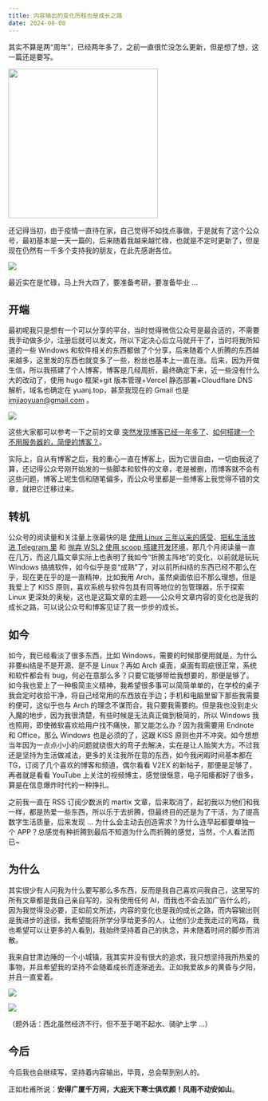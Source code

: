 ```yaml
---
title: 内容输出的变化历程也是成长之路
date: 2024-08-08
---
```


其实不算是两“周年”，已经两年多了，之前一直很忙没怎么更新，但是想了想，这一篇还是要写。

<!--more-->

<img src="/images/20240808210463.jpg"  width="300" />

还记得当初，由于疫情一直待在家，自己觉得不如找点事做，于是就有了这个公众号，最初基本是一天一篇的，后来随着我越来越忙碌，也就是不定时更新了，但是现在仍然有一千多个支持我的朋友，在此先感谢各位。

![](/images/20240808210490.jpg)

最近实在是忙碌，马上升大四了，要准备考研，要准备毕业 ...

## 开端

最初呢我只是想有一个可以分享的平台，当时觉得微信公众号是最合适的，不需要我手动做多少，注册后就可以发文，所以下定决心后立马就开干了，当时将我所知道的一些 Windows 和软件相关的东西都做了个分享，后来随着个人折腾的东西越来越多，这里发的东西也就变多了一些，粉丝也基本上一直在涨。后来，因为开做生信，所以我搭建了个人博客，博客是几经周折，最终确定下来，近一些没有什么大的改动了，使用 hugo 框架+git 版本管理+Vercel 静态部署+Cloudflare DNS 解析，域名也确定在 yuanj.top，甚至我现在的 Gmail 也是 imjiaoyuan@gmail.com 。

![](/images/20240808210478.jpg)

这些大家都可以参考一下之前的文章 [突然发现博客已经一年多了](https://yuanj.top/p/one-year-of-blog/)、[如何搭建一个不用服务器的，简便的博客？](https://mp.weixin.qq.com/s?__biz=Mzg4NTgyMTAzNQ==&mid=2247485640&idx=1&sn=ec01c0fa1ff5d414ccde9ac41643aec2&chksm=cfa253ccf8d5dada44007a531f38063855b11d96d147783d5d8e218f3d67f299f6d29efef0e7&token=1524384470&lang=zh_CN#rd)。

实际上，自从有博客之后，我的重心一直在博客上，因为它很自由，一切由我说了算，还记得公众号刚开始发的一些脚本和软件的文章，老是被删，而博客就不会有这些问题，博客上呢生信和随笔偏多，而公众号里都是一些博客上我觉得不错的文章，就把它迁移过来。

## 转机

公众号的阅读量和关注量上涨最快的是 [使用 Linux 三年以来的感受](https://yuanj.top/p/my-experience-of-linux/)、[把私生活放进 Telegram 里](https://yuanj.top/p/life-in-telegram/) 和 [抛弃 WSL2 使用 scoop 搭建开发环境](https://yuanj.top/p/abandon-wsl2-use-scoop/)，那几个月阅读量一直在几万，而这几篇文章实际上也表明了我如今“折腾主阵地”的变化，以前就是玩玩 Windows 搞搞软件，如今似乎是变“成熟”了，对以前所纠结的东西已经不那么在乎，现在更在乎的是一直精神，比如我用 Arch，虽然桌面依旧不那么理想，但是我爱上了 KISS 原则，喜欢系统与软件包具有同等地位的包管理器，乐于探索 Linux 更深处的奥秘，这也是这篇文章的主题——公众号文章内容的变化也是我的成长之路，可以说公众号和博客见证了我一步步的成长。

## 如今

如今，我已经看淡了很多东西，比如 Windows，需要的时候那便用就是，为什么非要纠结是不是开源、是不是 Linux？再如 Arch 桌面，桌面有瑕疵很正常，系统和软件都会有 bug，何必在意那么多？只要它能够带给我想要的，那便是够了。如今我也爱上了一种极简主义精神，我希望很多事可以简简单单的，在学校的桌子我会定时收拾干净，将自己经常用的东西放在手边；手机和电脑里留下那些我需要的便可，这似乎也与 Arch 的理念不谋而合，我只要我需要的。但是我也没到走火入魔的地步，因为我很清楚，有些时候是无法真正做到极简的，所以 Windows 我也照用，即使微软喜欢给用户找不痛快，那又能怎么办？因为我需要用 Endnote 和 Office，那么 Windows 也是必须的了，这跟 KISS 原则也并不冲突。如今想想当年因为一点点小小的问题就绕很大的弯子去解决，实在是让人贻笑大方。不过我还是坚持为生活做减法，更多的关注我所在意的东西，如今我闲暇时间基本都在 TG，订阅了几个喜欢的博客和频道，偶尔看看 V2EX 的新帖子，那便是足够了，再者就是看看 YouTube 上关注的视频博主，感觉很惬意，电子阳痿都好了很多，算是在信息爆炸时代的一种挣扎。

之前我一直在 RSS 订阅少数派的 martix 文章，后来取消了，起初我以为他们和我一样，都是热爱一些东西，所以乐于去折腾，但最终目的还是为了干活，为了提高数字生活质量，后来发现 ... 为什么会主动去创造需求？为什么连早起都要单独一个 APP？总感觉有种折腾到最后不知道为什么而折腾的感觉，当然，个人看法而已~

## 为什么

其实很少有人问我为什么要写那么多东西，反而是我自己喜欢问我自己，这里写的所有文章都是我自己亲自写的，没有使用任何 AI，而我也不会去加广告什么的，因为我觉得没必要，正如前文所述，内容的变化也是我的成长之路，而内容输出则是我进步的途径，我希望能将所学分享给更多的人，让他们少走我走过的弯路，我也希望可以让更多的人看到，我始终坚持着自己的执念，并未随着时间的脚步而消散。

我来自甘肃边陲的一个小城镇，我其实并没有很大的追求，我只想坚持我所热爱的事物，并且希望我的坚持不会随着成长而逐渐逝去。正如我爱故乡的黄昏与夕阳，并且一直爱着。

![](/images/20240808210863.jpg)

![](/images/20240808210816.jpg)

（题外话：西北虽然经济不行，但不至于喝不起水、骑驴上学 ...）

## 今后

今后我也会继续写，坚持着内容输出，毕竟，总会帮到别人的。

正如杜甫所说：**安得广厦千万间，大庇天下寒士俱欢颜！风雨不动安如山**。